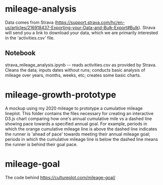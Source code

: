 # mileage-analysis

Data comes from Strava (https://support.strava.com/hc/en-us/articles/216918437-Exporting-your-Data-and-Bulk-Export#Bulk). Strava will send you a link to download your data, which we are primarily interested in the 'activities.csv' file.

## Notebook

strava_mileage_analysis.ipynb -- reads activities.csv as provided by Strava. Cleans the data; inputs dates without runs; conducts basic analysis of mileage over years, months, weeks, etc; creates some basic charts.

# mileage-growth-prototype

A mockup using my 2020 mileage to prototype a cumulative mileage lineplot. This folder contains the files necessary for creating an interactive D3.js chart comparing how one's annual cumulative mile vs a dashed line showing pace towards a specified annual goal. For example, periods in which the orange cumulative mileage line is above the dashed line indicates the runner is 'ahead of pace' towards meeting their annual mileage goal; periods in which the cumulative mileage line is below the dashed line means the runner is behind their goal pace. 

# mileage-goal

The code behind https://cultureplot.com/mileage-goal/